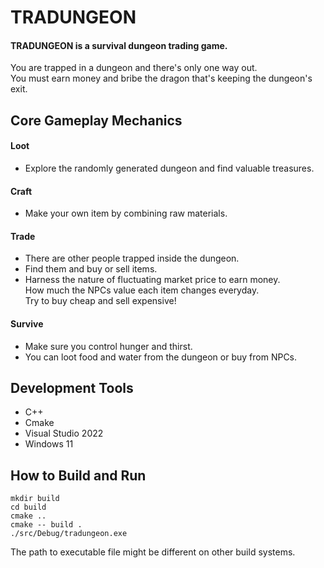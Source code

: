 # TRADUNGEON
#### TRADUNGEON is a survival dungeon trading game.
You are trapped in a dungeon and there's only one way out.  
You must earn money and bribe the dragon that's keeping the dungeon's exit.  

## Core Gameplay Mechanics

#### Loot
- Explore the randomly generated dungeon and find valuable treasures.

#### Craft
- Make your own item by combining raw materials.

#### Trade
- There are other people trapped inside the dungeon.  
- Find them and buy or sell items.  
- Harness the nature of fluctuating market price to earn money.  
How much the NPCs value each item changes everyday.  
Try to buy cheap and sell expensive!

#### Survive
- Make sure you control hunger and thirst.  
- You can loot food and water from the dungeon or buy from NPCs.  

## Development Tools
- C++
- Cmake
- Visual Studio 2022
- Windows 11

## How to Build and Run
```
mkdir build
cd build
cmake ..
cmake -- build .
./src/Debug/tradungeon.exe
```
The path to executable file might be different on other build systems.

